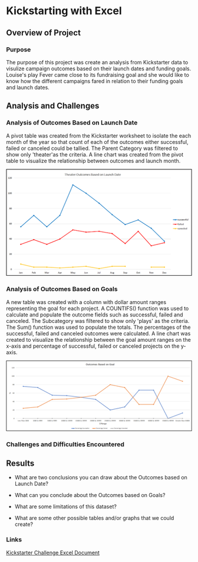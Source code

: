 # Kickstarting with Excel

## Overview of Project

### Purpose
The purpose of this project was create an analysis from Kickstarter data to visulize campaign outcomes based on their launch dates and funding goals. Louise's play Fever came close to its fundraising goal and she would like to know how the different campaigns fared in relation to their funding goals and launch dates. 
## Analysis and Challenges

### Analysis of Outcomes Based on Launch Date
A pivot table was created from the Kickstarter worksheet to isolate the each month of the year so that count of each of the outcomes either successful, failed or canceled could be tallied. The Parent Category was filtered to show only 'theater'as the criteria. A line chart was created from the pivot table to visualize the relationship between outcomes and launch month.

![Theater Outcomes vs Launch:](resources/Theater_Outcomes_vs_Launch.png)

### Analysis of Outcomes Based on Goals
A new table was created with a column with dollar amount ranges representing the goal for each project. A COUNTIFS() function was used to calculate and populate the outcome fields such as successful, failed and canceled. The Subcategory was filtered to show only 'plays' as the criteria. The Sum() function was used to populate the totals. The percentages of the successful, failed and canceled outcomes were calculated. A line chart was created to visualize the relationship between the goal amount ranges on the x-axis and percentage of successful, failed or canceled projects on the y-axis.

![Outcomes vs Goals](resources/Outcomes_vs_Goals.png)

### Challenges and Difficulties Encountered

## Results

- What are two conclusions you can draw about the Outcomes based on Launch Date?

- What can you conclude about the Outcomes based on Goals?

- What are some limitations of this dataset?

- What are some other possible tables and/or graphs that we could create?

### Links
[Kickstarter Challenge Excel Document](Kickstarter_Challenge.xlsx)
